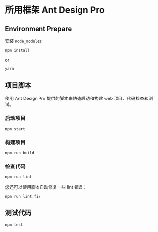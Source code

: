 # 所用框架 Ant Design Pro

## Environment Prepare

安装 `node_modules`:

```bash
npm install
```

or

```bash
yarn
```

## 项目脚本

 使用 Ant Design Pro 提供的脚本来快速启动和构建 web 项目、代码检查和测试。

### 启动项目
```bash
npm start
```

### 构建项目
```bash
npm run build
```

### 检查代码
```bash
npm run lint
```

您还可以使用脚本自动修复一些 lint 错误：
```bash
npm run lint:fix
```

## 测试代码

```bash
npm test
```
